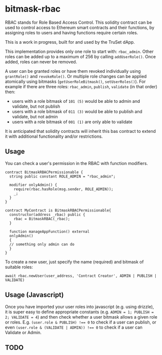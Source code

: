 # bitmask-rbac

RBAC stands for Role Based Access Control. This solidity contract can be used to control access to Ethereum smart contracts and their functions, by assigning roles to users and having functions require certain roles.

This is a work in progress, built for and used by the TruSet dApp.

This implementation provides only one role to start with: `rbac_admin`. Other roles can be added up to a maximum of 256 by calling `addUserRole()`. Once added, roles can never be removed.

A user can be granted roles or have them revoked individually using `grantRole()` and `revokeRole()`. Or multiple role changes can be applied atomically using bitmasks (`getUserRoleBitmask()`, `setUserRoles()`). For example if there are three roles: `rbac_admin`, `publish`, `validate` (in that order) then:

- users with a role bitmask of `101 (5)` would be able to admin and validate, but not publish
- users with a role bitmask of `011 (3)` would be able to publish and validate, but not admin
- users with a role bitmask of `001 (1)` are only able to validate

It is anticipated that solidity contracts will inherit this bas contract to extend it with additional functionality and/or restrictions.

## Usage

You can check a user's permission in the RBAC with function modifiers.

```
contract BitmaskRBACPermissionable {
  string public constant ROLE_ADMIN = "rbac_admin";

  modifier onlyAdmin() {
    require(rbac.hasRole(msg.sender, ROLE_ADMIN));
    _;
  }
}

contract MyContract is BitmaskRBACPermissionable{
  constructor(address _rbac) public {
    rbac = BitmaskRBAC(_rbac);
  }

  function manageAppFunction() external
  onlyAdmin()
  {
  // something only admin can do
  }
}
```

To create a new user, just specify the name (required) and bitmask of suitable roles:

```
await rbac.newUser(user_address, 'Contract Creator', ADMIN | PUBLISH | VALIDATE)
```

## Usage (Javascript)

Once you have imported your user roles into javascript (e.g. using drizzle), it is super easy to define appropriate constants (e.g. `ADMIN = 1; PUBLISH = 2; VALIDATE = 4`) and then check whether a user bitmask allows a given role or roles. E.g. `(user.role & PUBLISH) !== 0` to check if a user can publish, or even `(user.role & (VALIDATE | ADMIN)) !== 0` to check if a user can Validate or Admin.

## TODO
